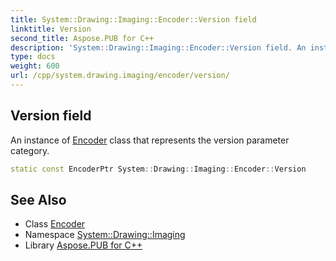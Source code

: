 ```yaml
---
title: System::Drawing::Imaging::Encoder::Version field
linktitle: Version
second_title: Aspose.PUB for C++
description: 'System::Drawing::Imaging::Encoder::Version field. An instance of Encoder class that represents the version parameter category in C++.'
type: docs
weight: 600
url: /cpp/system.drawing.imaging/encoder/version/
---
```

## Version field


An instance of [Encoder](../) class that represents the version parameter category.

```cpp
static const EncoderPtr System::Drawing::Imaging::Encoder::Version
```

## See Also

* Class [Encoder](../)
* Namespace [System::Drawing::Imaging](../../)
* Library [Aspose.PUB for C++](../../../)
